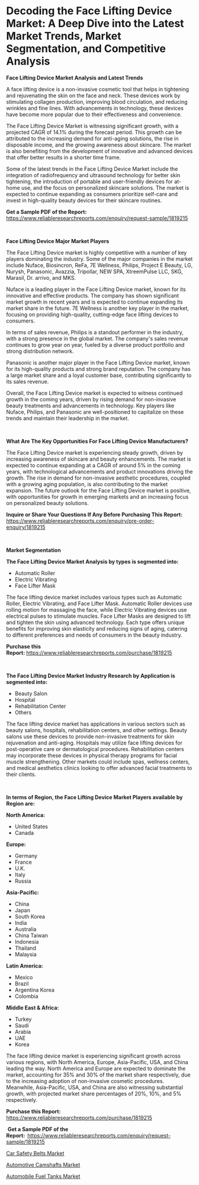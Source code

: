 <p><h1>Decoding the Face Lifting Device Market: A Deep Dive into the Latest Market Trends, Market Segmentation, and Competitive Analysis</h1></p><p><strong>Face Lifting Device Market Analysis and Latest Trends</strong></p>
<p><p>A face lifting device is a non-invasive cosmetic tool that helps in tightening and rejuvenating the skin on the face and neck. These devices work by stimulating collagen production, improving blood circulation, and reducing wrinkles and fine lines. With advancements in technology, these devices have become more popular due to their effectiveness and convenience.</p><p>The Face Lifting Device Market is witnessing significant growth, with a projected CAGR of 14.1% during the forecast period. This growth can be attributed to the increasing demand for anti-aging solutions, the rise in disposable income, and the growing awareness about skincare. The market is also benefiting from the development of innovative and advanced devices that offer better results in a shorter time frame.</p><p>Some of the latest trends in the Face Lifting Device Market include the integration of radiofrequency and ultrasound technology for better skin tightening, the introduction of portable and user-friendly devices for at-home use, and the focus on personalized skincare solutions. The market is expected to continue expanding as consumers prioritize self-care and invest in high-quality beauty devices for their skincare routines.</p></p>
<p><strong>Get a Sample PDF of the Report:&nbsp;</strong> <a href="https://www.reliableresearchreports.com/enquiry/request-sample/1819215">https://www.reliableresearchreports.com/enquiry/request-sample/1819215</a></p>
<p>&nbsp;</p>
<p><strong>Face Lifting Device Major Market Players</strong></p>
<p><p>The Face Lifting Device market is highly competitive with a number of key players dominating the industry. Some of the major companies in the market include Nuface, Biosincron, ReFa, 7E Wellness, Philips, Project E Beauty, LG, Nurysh, Panasonic, Avazzia, Tripollar, NEW SPA, XtreemPulse LLC, SKG, Marasil, Dr. arrivo, and MKS.</p><p>Nuface is a leading player in the Face Lifting Device market, known for its innovative and effective products. The company has shown significant market growth in recent years and is expected to continue expanding its market share in the future. 7E Wellness is another key player in the market, focusing on providing high-quality, cutting-edge face lifting devices to consumers.</p><p>In terms of sales revenue, Philips is a standout performer in the industry, with a strong presence in the global market. The company's sales revenue continues to grow year on year, fueled by a diverse product portfolio and strong distribution network.</p><p>Panasonic is another major player in the Face Lifting Device market, known for its high-quality products and strong brand reputation. The company has a large market share and a loyal customer base, contributing significantly to its sales revenue.</p><p>Overall, the Face Lifting Device market is expected to witness continued growth in the coming years, driven by rising demand for non-invasive beauty treatments and advancements in technology. Key players like Nuface, Philips, and Panasonic are well-positioned to capitalize on these trends and maintain their leadership in the market.</p></p>
<p>&nbsp;</p>
<p><strong>What Are The Key Opportunities For Face Lifting Device Manufacturers?</strong></p>
<p><p>The Face Lifting Device market is experiencing steady growth, driven by increasing awareness of skincare and beauty enhancements. The market is expected to continue expanding at a CAGR of around 5% in the coming years, with technological advancements and product innovations driving the growth. The rise in demand for non-invasive aesthetic procedures, coupled with a growing aging population, is also contributing to the market expansion. The future outlook for the Face Lifting Device market is positive, with opportunities for growth in emerging markets and an increasing focus on personalized beauty solutions.</p></p>
<p><strong>Inquire or Share Your Questions If Any Before Purchasing This Report:</strong> <a href="https://www.reliableresearchreports.com/enquiry/pre-order-enquiry/1819215">https://www.reliableresearchreports.com/enquiry/pre-order-enquiry/1819215</a></p>
<p>&nbsp;</p>
<p><strong>Market Segmentation</strong></p>
<p><strong>The Face Lifting Device Market Analysis by types is segmented into:</strong></p>
<p><ul><li>Automatic Roller</li><li>Electric Vibrating</li><li>Face Lifter Mask</li></ul></p>
<p><p>The face lifting device market includes various types such as Automatic Roller, Electric Vibrating, and Face Lifter Mask. Automatic Roller devices use rolling motion for massaging the face, while Electric Vibrating devices use electrical pulses to stimulate muscles. Face Lifter Masks are designed to lift and tighten the skin using advanced technology. Each type offers unique benefits for improving skin elasticity and reducing signs of aging, catering to different preferences and needs of consumers in the beauty industry.</p></p>
<p><strong>Purchase this Report:&nbsp;</strong><a href="https://www.reliableresearchreports.com/purchase/1819215">https://www.reliableresearchreports.com/purchase/1819215</a></p>
<p>&nbsp;</p>
<p><strong>The Face Lifting Device Market Industry Research by Application is segmented into:</strong></p>
<p><ul><li>Beauty Salon</li><li>Hospital</li><li>Rehabilitation Center</li><li>Others</li></ul></p>
<p><p>The face lifting device market has applications in various sectors such as beauty salons, hospitals, rehabilitation centers, and other settings. Beauty salons use these devices to provide non-invasive treatments for skin rejuvenation and anti-aging. Hospitals may utilize face lifting devices for post-operative care or dermatological procedures. Rehabilitation centers may incorporate these devices in physical therapy programs for facial muscle strengthening. Other markets could include spas, wellness centers, and medical aesthetics clinics looking to offer advanced facial treatments to their clients.</p></p>
<p>&nbsp;</p>
<p><strong>In terms of Region, the Face Lifting Device Market Players available by Region are:</strong></p>
<p>
    <p> <strong> North America: </strong>
        <ul>
            <li>United States</li>
            <li>Canada</li>
        </ul>
        </p> 
    <p> <strong> Europe: </strong>
        <ul>
            <li>Germany</li>
            <li>France</li>
            <li>U.K.</li>
            <li>Italy</li>
            <li>Russia</li>
        </ul>
        </p> 
    <p> <strong> Asia-Pacific: </strong>
        <ul>
            <li>China</li>
            <li>Japan</li>
            <li>South Korea</li>
            <li>India</li>
            <li>Australia</li>
            <li>China Taiwan</li>
            <li>Indonesia</li>
            <li>Thailand</li>
            <li>Malaysia</li>
        </ul>
        </p> 
    <p> <strong> Latin America: </strong>
        <ul>
            <li>Mexico</li>
            <li>Brazil</li>
            <li>Argentina Korea</li>
            <li>Colombia</li>
        </ul>
        </p> 
    <p> <strong> Middle East & Africa: </strong>
        <ul>
            <li>Turkey</li>
            <li>Saudi</li>
            <li>Arabia</li>
            <li>UAE</li>
            <li>Korea</li>
        </ul>
    </p>
    </p>
<p><p>The face lifting device market is experiencing significant growth across various regions, with North America, Europe, Asia-Pacific, USA, and China leading the way. North America and Europe are expected to dominate the market, accounting for 35% and 30% of the market share respectively, due to the increasing adoption of non-invasive cosmetic procedures. Meanwhile, Asia-Pacific, USA, and China are also witnessing substantial growth, with projected market share percentages of 20%, 10%, and 5% respectively.</p></p>
<p><strong>Purchase this Report: </strong><a href="https://www.reliableresearchreports.com/purchase/1819215">https://www.reliableresearchreports.com/purchase/1819215</a></p>
<p>&nbsp;<strong>Get a Sample PDF of the Report:&nbsp;&nbsp;</strong><a href="https://www.reliableresearchreports.com/enquiry/request-sample/1819215">https://www.reliableresearchreports.com/enquiry/request-sample/1819215</a></p>
<p><strong></strong></p>
<p><p><a href="https://fearless-okapi-6c8.notion.site/Car-Safety-Belts-Market-Centers-on-Aspects-such-as-Market-Growth-Market-Share-Market-Opportunity--db399cacfad8407785847bda03a565c9">Car Safety Belts Market</a></p><p><a href="https://zircon-bluebell-299.notion.site/Automotive-Camshafts-Market-A-Comprehensive-Report-of-its-Market-Share-Growth-Trends-2024-2031-3d06975bc7d84260b57507b95a25e5a5">Automotive Camshafts Market</a></p><p><a href="https://scarlet-rocket-c63.notion.site/Automobile-Fuel-Tanks-Market-Size-Reflecting-a-Forecast-Till-2031-Market-By-Type-By-Application-an-536a9e82a71c4397bc30eac654311e46">Automobile Fuel Tanks Market</a></p></p>
